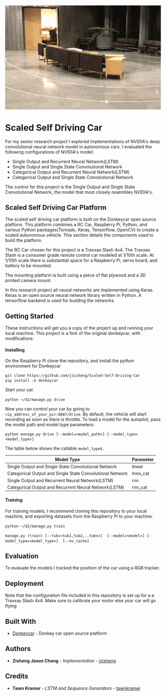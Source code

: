 ![Alt Text](https://raw.githubusercontent.com/jzisheng/Scaled-Self-Driving-Car/master/car_driving.gif)

# Scaled Self Driving Car

For my senior research project I explored implementations of NVIDIA's deep convolutional neural network model in autonomous cars. I evaluated the following configurations of NVIDIA's model:

* Single Output and Recurrent Neural Network(LSTM)
* Single Output and Single State Convolutional Network
* Categorical Output and Recurrent Neural Network(LSTM)
* Categorical Output and Single State Convolutional Network

The control for this project is the Single Output and Single State Convolutional Network, the model that most closely resembles NVIDIA's.


## Scaled Self Driving Car Platform

The scaled self driving car platform is built on the Donkeycar open source platform. This platform combines a RC Car, Raspberry Pi, Python, and various Python packages(Tornado, Keras, Tensorflow, OpenCV) to create a scaled autonomous vehicle. This section details the components used to build the platform.

The RC Car chosen for this project is a Traxxas Slash 4x4. The Traxxas Slash is a consumer grade remote control car modeled at 1/10th scale. At 1/10th scale there is substantial space for a Raspberry Pi, servo board, and battery to be mounted.

The mounting platform is built using a piece of flat plywood and a 3D printed camera mount.

In this research project all neural networks are implemented using Keras. Keras is an open source neural network library written in Python. A tensorflow backend is used for building the networks. 

## Getting Started

These instructions will get you a copy of the project up and running your local machine. This project is a fork of the original donkeycar, with modifications.

#### Installing

On the Raspberry Pi clone the repository, and install the python environment for Donkeycar

```
git clone https://github.com/jzisheng/Scaled-Self-Driving-Car
pip install -e donkeycar
```
Start your car.

```python ~/d2/manage.py drive```

Now you can control your car by going to `<ip_address_of_your_pi>:8887/drive`. By default, the vehicle will start recording as soon as there is throttle. To load a model for the autopilot, pass the model path and model type parameters:

```
python manage.py drive [--model=<model_path>] [--model_type=<model_type>]
```

The table below shows the callable `model_type`s.

| Model Type                                                | Parameter |
|-----------------------------------------------------------|-----------|
| Single Output and Single State Convolutional Network      | linear    |
| Categorical Output and Single State Convolutional Network | hres_cat  |
| Single Output and Recurrent Neural Network(LSTM)          | rnn       |
| Categorical Output and Recurrent Neural Network(LSTM)     | rnn_cat   |

#### Training

For training models, I recommend cloning this repository to your local machine, and exporting datasets from the Raspberry Pi to your machine.

```python ~/d2/manage.py train```

```manage.py (train) [--tub=<tub1,tub2,..tubn>]  [--model=<model>] [--model_type=<model_type>]  [--no_cache]```


## Evaluation
To evaluate the models I tracked the position of the car using a RGB tracker.



## Deployment

Note that the configuration file included in this repository is set up for a a Traxxas Slash 4x4. Make sure to calibrate your motor else your car will go flying
## Built With

* [Donkeycar](https://github.com/wroscoe/donkey/) - Donkey car open source platform



## Authors

* **Zisheng Jason Chang** - *Implementation* - [jzisheng](https://github.com/jzisheng)

## Credits
* **Tawn Kramer** - *LSTM and Sequence Generators* - [tawnkramer](https://github.com/tawnkramer/donkey/tree/master/donkeycar)


